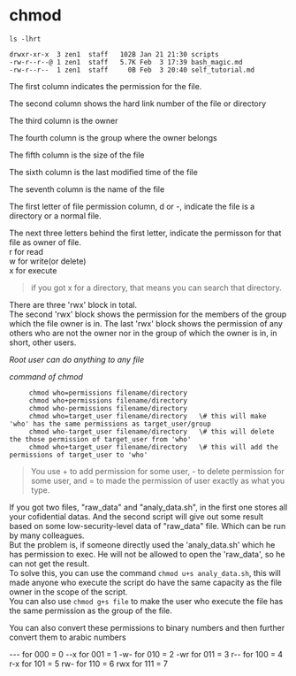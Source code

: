 # chmod

`ls -lhrt`

    drwxr-xr-x  3 zen1  staff   102B Jan 21 21:30 scripts
    -rw-r--r--@ 1 zen1  staff   5.7K Feb  3 17:39 bash_magic.md
    -rw-r--r--  1 zen1  staff     0B Feb  3 20:40 self_tutorial.md

The first column indicates the permission for the file.

The second column shows the hard link number of the file or directory

The third column is the owner

The fourth column is the group where the owner belongs

The fifth column is the size of the file

The sixth column is the last modified time of the file

The seventh column is the name of the file


The first letter of file permission column, d or -, indicate the file is a directory or a normal file.

The next three letters behind the first letter, indicate the permisson for that file as owner of file.  
r for read  
w for write(or delete)  
x for execute  

> if you got x for a directory, that means you can search that directory.

There are three 'rwx' block in total.  
The second 'rwx' block shows the permission for the members of the group which the file owner is in.
The last 'rwx' block shows the permission of any others who are not the owner nor in the group of which the owner is in, in short, other users.

*Root user can do anything to any file*

_command of chmod_

         chmod who=permissions filename/directory
         chmod who+permissions filename/directory
         chmod who-permissions filename/directory
         chmod who=target_user filename/directory   \# this will make 'who' has the same permissions as target_user/group
         chmod who-target_user filename/directory   \# this will delete the those permission of target_user from 'who'
         chmod who+target_user filename/directory   \# this will add the permissions of target_user to 'who'

> You use + to add permission for some user, - to delete permission for some user, and = to made the permission of user exactly as what you type.

If you got two files, "raw_data" and "analy_data.sh", in the first one stores all your cofidential datas. And the second script will give out some result based on some low-security-level data of "raw_data" file. Which can be run by many colleagues.  
But the problem is, if someone directly used the 'analy_data.sh' which he has permission to exec. He will not be allowed to open the 'raw_data', so he can not get the result.  
To solve this, you can use the command `chmod u+s analy_data.sh`, this will made anyone who execute the script do have the same capacity as the file owner in the scope of the script.  
You can also use `chmod g+s file` to make the user who execute the file has the same permission as the group of the file.

You can also convert these permissions to binary numbers and then further convert them to arabic numbers

--- for  000  = 0
--x for  001  = 1
-w- for  010  = 2
-wr for  011  = 3
r-- for  100  = 4
r-x for  101  = 5
rw- for  110  = 6
rwx for  111  = 7
